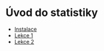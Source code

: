 # Úvod do statistiky

* [Instalace](instalace.md)
* [Lekce 1](zakladni_ukazatele.md)
* [Lekce 2](hypotezy_regrese.md)

